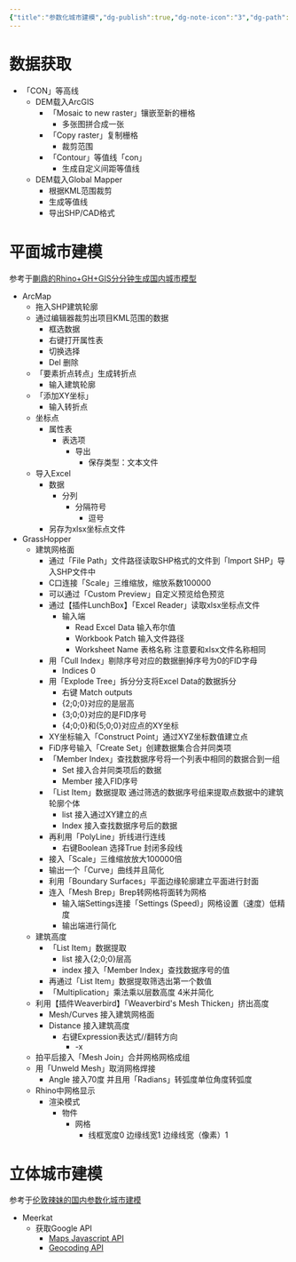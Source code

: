 ```yaml
---
{"title":"参数化城市建模","dg-publish":true,"dg-note-icon":"3","dg-path":"🌳 Major/Geography/参数化城市建模.md","permalink":"/🌳 Major/Geography/参数化城市建模/","dgPassFrontmatter":true,"noteIcon":"3","created":"2024-07-04T13:45:17.000+08:00","updated":"2024-11-01T21:24:57.384+08:00"}
---
```


# 数据获取  
-   「CON」等高线  
	-   DEM载入ArcGIS  
		-   「Mosaic to new raster」镶嵌至新的栅格  
			-   多张图拼合成一张  
		-   「Copy raster」复制栅格  
			-   裁剪范围  
		-   「Contour」等值线「con」  
			-   生成自定义间距等值线  
	-   DEM载入Global Mapper  
		-   根据KML范围裁剪  
		-   生成等值线  
		-   导出SHP/CAD格式  
# 平面城市建模  
参考于[蒯鼎的Rhino+GH+GIS分分钟生成国内城市模型](https://www.bilibili.com/video/BV1Bb411e7QF?spm_id_from=333.337.search-card.all.click&vd_source=d550f6dcc7e4f0a967ed4a51ca9e4f65)
-   ArcMap  
	-   拖入SHP建筑轮廓  
	-   通过编辑器裁剪出项目KML范围的数据  
		-   框选数据  
		-   右键打开属性表  
		-   切换选择  
		-   Del 删除  
	-   「要素折点转点」生成转折点  
		-   输入建筑轮廓  
	-   「添加XY坐标」  
		-   输入转折点  
	-   坐标点  
		-   属性表  
			-   表选项  
				-   导出  
					-   保存类型：文本文件  
	-   导入Excel  
		-   数据  
			-   分列  
				-   分隔符号  
					-   逗号  
		-   另存为xlsx坐标点文件  
-   GrassHopper  
	-   建筑网格面  
		-   通过「File Path」文件路径读取SHP格式的文件到「Import SHP」导入SHP文件中  
		-   C口连接「Scale」三维缩放，缩放系数100000  
		-   可以通过「Custom Preview」自定义预览给色预览  
		-   通过【插件LunchBox】「Excel Reader」读取xlsx坐标点文件  
			-   输入端  
				-   Read Excel Data 输入布尔值  
				-   Workbook Patch 输入文件路径  
				-   Worksheet Name 表格名称 注意要和xlsx文件名称相同  
		-   用「Cull Index」剔除序号对应的数据删掉序号为0的FID字母  
			-   Indices 0  
		-   用「Explode Tree」拆分分支将Excel Data的数据拆分  
			-   右键 Match outputs  
			-   {2;0;0}对应的是层高  
			-   {3;0;0}对应的是FID序号  
			-   {4;0;0}和{5;0;0}对应点的XY坐标  
		-   XY坐标输入「Construct Point」通过XYZ坐标数值建立点  
		-   FiD序号输入「Create Set」创建数据集合合并同类项  
		-   「Member Index」查找数据序号将一个列表中相同的数据合到一组  
			-   Set 接入合并同类项后的数据  
			-   Member 接入FID序号  
		-   「List Item」数据提取 通过筛选的数据序号组来提取点数据中的建筑轮廓个体  
			-   list 接入通过XY建立的点  
			-   Index 接入查找数据序号后的数据  
		-   再利用「PolyLine」折线进行连线  
			-   右键Boolean 选择True 封闭多段线  
		-   接入「Scale」三维缩放放大100000倍  
		-   输出一个「Curve」曲线并且简化  
		-   利用「Boundary Surfaces」平面边缘轮廓建立平面进行封面  
		-   连入「Mesh Brep」Brep转网格将面转为网格  
			-   输入端Settings连接「Settings (Speed)」网格设置（速度）低精度  
			-   输出端进行简化  
	-   建筑高度  
		-   「List Item」数据提取  
			-   list 接入{2;0;0}层高  
			-   index 接入「Member Index」查找数据序号的值  
		-   再通过「List Item」数据提取筛选出第一个数值  
		-   「Multiplication」乘法乘以层数高度 4米并简化  
	-   利用【插件Weaverbird】「Weaverbird's Mesh Thicken」挤出高度  
		-   Mesh/Curves 接入建筑网格面  
		-   Distance 接入建筑高度  
			-   右键Expression表达式//翻转方向  
				-   -x  
	-   拍平后接入「Mesh Join」合并网格网格成组  
	-   用「Unweld Mesh」取消网格焊接  
		-   Angle 接入70度 并且用「Radians」转弧度单位角度转弧度  
	-   Rhino中网格显示  
		-   渲染模式  
			-   物件  
				-   网格  
					-   线框宽度0 边缘线宽1 边缘线宽（像素）1  
# 立体城市建模  
参考于[伦敦辣妹的国内参数化城市建模](https://www.bilibili.com/video/BV11K411L7QU?spm_id_from=333.1007.top_right_bar_window_history.content.click)  
-   Meerkat  
	-   获取Google API  
		-   [Maps Javascript API](https://developers.google.com/maps/documentation/javascript/get-api-key)  
		-   [Geocoding API](https://developers.google.com/maps/documentation/geocoding/get-api-key)